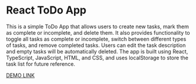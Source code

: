 # React ToDo App

This is a simple ToDo App that allows users to create new tasks, mark them as complete or incomplete, and delete them. It also provides functionality to toggle all tasks as complete or incomplete, switch between different types of tasks, and remove completed tasks. Users can edit the task description and empty tasks will be automatically deleted. The app is built using React, TypeScript, JavaScript, HTML, and CSS, and uses localStorage to store the task list for future reference.

[DEMO LINK](https://panianchuk.github.io/react_todo-app/)

